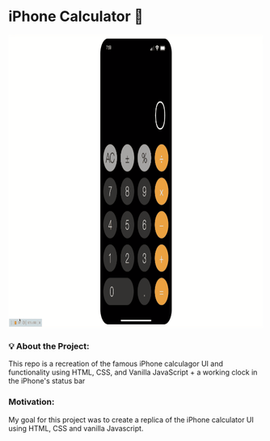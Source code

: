 # iPhone Calculator 📱

 <img alt="GIF" src="https://github.com/amagsid/iPhone-calculator/blob/master/assets/gif1.gif" width="1000" height="580" />
 
 
### 💡 About the Project:

This repo is a recreation of the famous iPhone calculagor UI and functionality using HTML, CSS, and Vanilla JavaScript + a working clock in the iPhone's status bar

 
 
 ###  Motivation:
 My goal for this project was to create a replica of the iPhone calculator UI using HTML, CSS and vanilla Javascript. 
  
 
